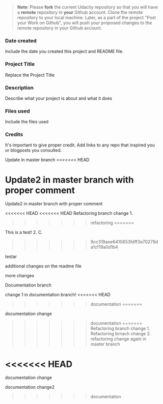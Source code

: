 >**Note**: Please **fork** the current Udacity repository so that you will have a **remote** repository in **your** Github account. Clone the remote repository to your local machine. Later, as a part of the project "Post your Work on Github", you will push your proposed changes to the remote repository in your Github account.

### Date created
Include the date you created this project and README file.

### Project Title
Replace the Project Title

### Description
Describe what your project is about and what it does

### Files used
Include the files used

### Credits
It's important to give proper credit. Add links to any repo that inspired you or blogposts you consulted.

Update in master branch
<<<<<<< HEAD

Update2 in master branch with proper comment
=======
Update2 in master branch with proper comment

<<<<<<< HEAD
<<<<<<< HEAD
Refactoring branch change 1.
>>>>>>> refactoring
=======
<!---
njonsson86/njonsson86 is a ✨ special ✨ repository because its `README.md` (this file) appears on your GitHub profile.
You can click the Preview link to take a look at your changes.
--->
This is a test! 2. C.
>>>>>>> 9cc319aee6410653fdff3e70279da1cf19a0d1b4


testar


additional changes on the readme file 


more changes


Documentation branch

change 1 in documentation branch!
<<<<<<< HEAD
>>>>>>> documentation
=======

documentation change
>>>>>>> documentation
=======
Refactoring branch change 1.
Refactoring brnach change 2.
>>>>>>> refactoring
change again in master branch

<<<<<<< HEAD
=======
documentation change

documentation change2

>>>>>>> documentation
